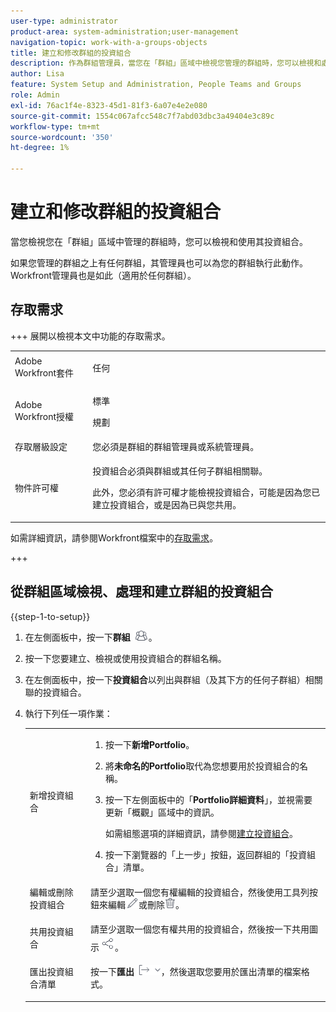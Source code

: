 ```yaml
---
user-type: administrator
product-area: system-administration;user-management
navigation-topic: work-with-a-groups-objects
title: 建立和修改群組的投資組合
description: 作為群組管理員，當您在「群組」區域中檢視您管理的群組時，您可以檢視和處理其投資組合。
author: Lisa
feature: System Setup and Administration, People Teams and Groups
role: Admin
exl-id: 76ac1f4e-8323-45d1-81f3-6a07e4e2e080
source-git-commit: 1554c067afcc548c7f7abd03dbc3a49404e3c89c
workflow-type: tm+mt
source-wordcount: '350'
ht-degree: 1%

---
```


# 建立和修改群組的投資組合

當您檢視您在「群組」區域中管理的群組時，您可以檢視和使用其投資組合。

如果您管理的群組之上有任何群組，其管理員也可以為您的群組執行此動作。 Workfront管理員也是如此（適用於任何群組）。

## 存取需求

+++ 展開以檢視本文中功能的存取需求。

<table style="table-layout:auto"> 
 <col> 
 <col> 
 <tbody> 
  <tr> 
   <td>Adobe Workfront套件</td> 
   <td><p>任何</p></td> 
  </tr> 
  <tr> 
   <td>Adobe Workfront授權</td> 
   <td><p>標準</p>
       <p>規劃</p></td>
  </tr>
  <tr> 
   <td>存取層級設定</td> 
   <td>您必須是群組的群組管理員或系統管理員。</td>
  </tr>
  <tr> 
   <td>物件許可權</td>
   <td> <p>投資組合必須與群組或其任何子群組相關聯。</p> <p>此外，您必須有許可權才能檢視投資組合，可能是因為您已建立投資組合，或是因為已與您共用。</p></td> 
  </tr> 
 </tbody> 
</table>

如需詳細資訊，請參閱Workfront檔案中的[存取需求](/help/quicksilver/administration-and-setup/add-users/access-levels-and-object-permissions/access-level-requirements-in-documentation.md)。

+++

## 從群組區域檢視、處理和建立群組的投資組合

{{step-1-to-setup}}

1. 在左側面板中，按一下&#x200B;**群組** ![群組](assets/groups-icon.png)。

1. 按一下您要建立、檢視或使用投資組合的群組名稱。
1. 在左側面板中，按一下&#x200B;**投資組合**&#x200B;以列出與群組（及其下方的任何子群組）相關聯的投資組合。
1. 執行下列任一項作業：

   <table style="table-layout:auto"> 
    <col> 
    <col> 
    <tbody> 
     <tr> 
      <td role="rowheader">新增投資組合</td> 
      <td> 
       <ol> 
        <li value="1"> <p>按一下<strong>新增Portfolio</strong>。</p> </li> 
        <li value="2">將<strong>未命名的Portfolio</strong>取代為您想要用於投資組合的名稱。</li>
        <li value="3"><p>按一下左側面板中的「<strong>Portfolio詳細資料</strong>」，並視需要更新「概觀」區域中的資訊。</p>
        <p>如需組態選項的詳細資訊，請參閱<a href="/help/quicksilver/manage-work/portfolios/create-and-manage-portfolios/create-portfolios.md" class="MCXref xref">建立投資組合</a>。</p></li>
        <li value="4">按一下瀏覽器的「上一步」按鈕，返回群組的「投資組合」清單。</li> 
       </ol> </td>
     </tr> 
     <tr> 
      <td role="rowheader"> <p>編輯或刪除投資組合</p> </td> 
      <td> <p>請至少選取一個您有權編輯的投資組合，然後使用工具列按鈕來編輯<img src="assets/edit-icon.png">或刪除<img src="assets/delete.png">。</p> </td> 
     </tr> 
     <tr> 
      <td role="rowheader">共用投資組合</td> 
      <td>請至少選取一個您有權共用的投資組合，然後按一下共用圖示<img src="assets/share-icon.png">。</td> 
     </tr> 
     <tr> 
      <td role="rowheader"> <p>匯出投資組合清單</p> </td> 
      <td>按一下<strong>匯出</strong> <img src="assets/export.png">，然後選取您要用於匯出清單的檔案格式。</td> 
     </tr> 
    </tbody> 
   </table>
